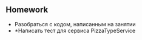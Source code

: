 ## Homework

- Разобраться с кодом, написанным на занятии
- *Написать тест для сервиса PizzaTypeService
